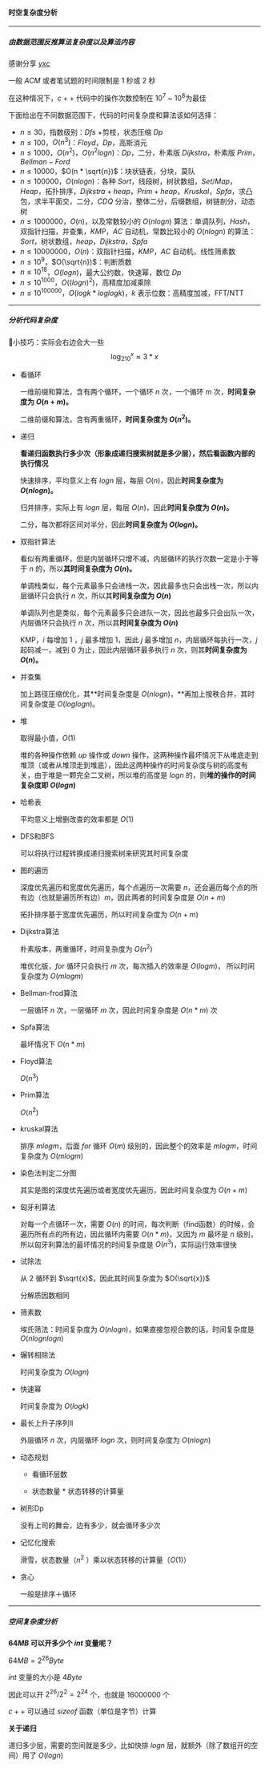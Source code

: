 #### 时空复杂度分析

-----------------

##### 由数据范围反推算法复杂度以及算法内容

感谢分享 [$yxc$](https://www.acwing.com/blog/content/32/)

一般 $ACM$ 或者笔试题的时间限制是 $1$ 秒或 $2$ 秒

在这种情况下，$c++$ 代码中的操作次数控制在 $10^7$ ~ $10^8$为最佳

下面给出在不同数据范围下，代码的时间复杂度和算法该如何选择：

- $n \le 30$，指数级别：$Dfs$ +剪枝，状态压缩 $Dp$
- $n \le 100$，$O(n^3)$：$Floyd$，$Dp$，高斯消元
- $n \le 1000$，$O(n^2)$，$O(n^2logn)$：$Dp$，二分，朴素版 $Dijkstra$，朴素版 $Prim$，$Bellman-Ford$
- $n \le 10000$，$O(n * \sqrt{n})$：块状链表，分块，莫队
- $n \le 100000$，$O(nlogn)$：各种 $Sort$，线段树，树状数组，$Set/Map$，$Heap$，拓扑排序，$Dijkstra+heap$，$Prim+heap$，$Kruskal$，$Spfa$，求凸包，求半平面交，二分，$CDQ$ 分治，整体二分，后缀数组，树链剖分，动态树
- $n \le 1000000$，$O(n)$，以及常数较小的 $O(nlogn)$ 算法：单调队列，$Hash$，双指针扫描，并查集，$KMP$，$AC$ 自动机，常数比较小的 $O(nlogn)$ 的算法：$Sort$，树状数组，$heap$，$Dijkstra$，$Spfa$
- $n \le 10000000$，$O(n)$：双指针扫描，$KMP$，$AC$ 自动机，线性筛素数
- $n \le 10^9$，$O(\sqrt{n})$：判断质数
- $n \le 10^{18}$，$O(logn)$，最大公约数，快速幂，数位 $Dp$
- $n \le 10^{1000}$，$O((logn)^2)$，高精度加减乘除
- $n \le 10^{100000}$，$O(logk*loglogk)$，$k$ 表示位数：高精度加减，FFT/NTT

---------------------

##### 分析代码复杂度

:star2:小技巧：实际会右边会大一些
$$
\log_210^x \approx 3 * x
$$


- 看循环

  一维前缀和算法，含有两个循环，一个循环 $n$ 次，一个循环  $m$ 次，**时间复杂度为 $O(n + m)$。**

  二维前缀和算法，含有两重循环，**时间复杂度为 $O(n^2)$。**

- 递归

  **看递归函数执行多少次（形象成递归搜索树就是多少层），然后看函数内部的执行情况**

  快速排序，平均意义上有 $logn$ 层，每层 $O(n)$，因此**时间复杂度为 $O(nlogn)$。**

  归并排序，实际上有 $logn$ 层，每层 $O(n)$，因此**时间复杂度为 $O(n)$。**

  二分，每次都将区间对半分，因此**时间复杂度为 $O(logn)$。**

- 双指针算法

  看似有两重循环，但是内层循环只增不减，内层循环的执行次数一定是小于等于 $n$ 的，所以**其时间复杂度为 $O(n)$。**

  单调栈类似，每个元素最多只会进栈一次，因此最多也只会出栈一次，所以内层循环只会执行 $n$ 次，所以其**时间复杂度为 $O(n)$** 

  单调队列也是类似，每个元素最多只会进队一次，因此也最多只会出队一次，内层循环只会执行 $n$ 次，所以其**时间复杂度为 $O(n)$**

  KMP，$i$ 每增加 $1$ ，$j$ 最多增加 $1$，因此 $j$ 最多增加 $n$，内层循环每执行一次，$j$ 起码减一，减到 $0$ 为止，因此内层循环最多执行 $n$ 次，则其**时间复杂度为 $O(n)$。**

- 并查集

  加上路径压缩优化，其**时间复杂度是 $O(nlogn)$，**再加上按秩合并，其时间复杂度是 $O(loglogn)$。

- 堆

  取得最小值，$O(1)$

  堆的各种操作依赖 $up$ 操作或 $down$ 操作，这两种操作最坏情况下从堆底走到堆顶（或者从堆顶走到堆底），因此这两种操作的时间复杂度与树的高度有关，由于堆是一颗完全二叉树，所以堆的高度是 $logn$ 的，则**堆的操作的时间复杂度即 $O(logn)$**

- 哈希表

  平均意义上增删改查的效率都是 $O(1)$ 

- DFS和BFS

  可以将执行过程转换成递归搜索树来研究其时间复杂度

- 图的遍历

  深度优先遍历和宽度优先遍历，每个点遍历一次需要 $n$，还会遍历每个点的所有边（也就是遍历所有边）$m$，因此两者的时间复杂度是 $O(n + m)$

  拓扑排序基于宽度优先遍历，所以时间复杂度为 $O(n + m)$

- Dijkstra算法

  朴素版本，两重循环，时间复杂度为 $O(n^2)$

  堆优化版，$for$ 循环只会执行 $m$ 次，每次插入的效率是 $O(logm)$， 所以时间复杂度为 $O(mlogm)$

- Bellman-frod算法

  一层循环 $n$ 次，一层循环 $m$ 次，因此时间复杂度是 $O(n*m)$ 次

- Spfa算法

  最坏情况下 $O(n * m)$

- Floyd算法

  $O(n^3)$

- Prim算法

  $O(n^2)$

- kruskal算法

  排序 $mlogm$，后面 $for$ 循环 $O(m)$ 级别的，因此整个的效率是 $mlogm$，时间复杂度为 $O(mlogm)$

- 染色法判定二分图

  其实是图的深度优先遍历或者宽度优先遍历，因此时间复杂度为 $O(n + m)$

- 匈牙利算法

  对每一个点循环一次，需要 $O(n)$ 的时间，每次判断（find函数）的时候，会遍历所有点的所有边，因此循环内需要 $O(n * m)$，又因为 $m$ 最坏是 $n$ 级别，所以匈牙利算法的最坏情况的时间复杂度是 $O(n^3)$，实际运行效率很快

- 试除法

  从 $2$ 循环到 $\sqrt{x}$，因此其时间复杂度为 $O(\sqrt{x})$

  分解质因数相同

- 筛素数

  埃氏筛法：时间复杂度为 $O(nlogn)$，如果直接忽视合数的话，时间复杂度是 $O(nlognlogn)$ 

- 辗转相除法

  时间复杂度为 $O(logn)$

- 快速幂

  时间复杂度为 $O(logk)$

- 最长上升子序列Ⅱ

  外层循环 $n$ 次，内层循环 $logn$ 次，则时间复杂度为 $O(nlogn)$

- 动态规划

  - 看循环层数

  - 状态数量 * 状态转移的计算量

- 树形Dp

  没有上司的舞会，边有多少，就会循环多少次
  
- 记忆化搜索

  滑雪，状态数量（$n^2$ ）乘以状态转移的计算量（$O(1)$）

- 贪心

  一般是排序＋循环

----------------------

##### 空间复杂度分析

**$64MB$ 可以开多少个 $int$ 变量呢？**

$64MB = 2^{26} Byte$

$int$ 变量的大小是 $4 Byte$

因此可以开 $2^{26} / 2^2 = 2^{24}$ 个，也就是 $16000000$ 个

$c++$ 可以通过 $sizeof$ 函数（单位是字节）计算

**关于递归**

递归多少层，需要的空间就是多少，比如快排 $logn$ 层，就额外（除了数组开的空间）用了 $O(logn)$


